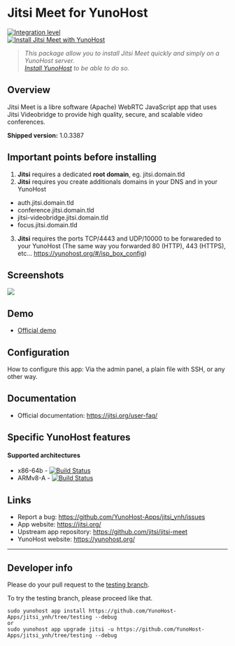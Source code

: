 # Jitsi Meet for YunoHost

[![Integration level](https://dash.yunohost.org/integration/jitsi.svg)](https://dash.yunohost.org/appci/app/jitsi)  
[![Install Jitsi Meet with YunoHost](https://install-app.yunohost.org/install-with-yunohost.png)](https://install-app.yunohost.org/?app=jitsi)

> *This package allow you to install Jitsi Meet quickly and simply on a YunoHost server.  
[Install YunoHost](https://yunohost.org/#/install) to be able to do so.*

## Overview
Jitsi Meet is a libre software (Apache) WebRTC JavaScript app that uses Jitsi Videobridge to provide high quality, secure, and scalable video conferences.

**Shipped version:** 1.0.3387

## Important points before installing

1. **Jitsi** requires a dedicated **root domain**, eg. jitsi.domain.tld
2. **Jitsi** requires you create additionals domains in your DNS and in your YunoHost
  * auth.jitsi.domain.tld
  * conference.jitsi.domain.tld
  * jitsi-videobridge.jitsi.domain.tld
  * focus.jitsi.domain.tld
3. **Jitsi** requires the ports TCP/4443 and UDP/10000 to be forwareded to your YunoHost (The same way you forwarded 80 (HTTP), 443 (HTTPS), etc... https://yunohost.org/#/isp_box_config)

## Screenshots

![](https://jitsi.org/wp-content/uploads/2018/08/brady-bunch-stand-up-1024x632.jpg)

## Demo

* [Official demo](https://meet.jit.si/)

## Configuration

How to configure this app: Via the admin panel, a plain file with SSH, or any other way.

## Documentation

 * Official documentation: https://jitsi.org/user-faq/

## Specific YunoHost features

#### Supported architectures

* x86-64b - [![Build Status](https://ci-apps.yunohost.org/ci/logs/jitsi%20%28Apps%29.svg)](https://ci-apps.yunohost.org/ci/apps/jitsi/)
* ARMv8-A - [![Build Status](https://ci-apps-arm.yunohost.org/ci/logs/jitsi%20%28Apps%29.svg)](https://ci-apps-arm.yunohost.org/ci/apps/jitsi/)

## Links

 * Report a bug: https://github.com/YunoHost-Apps/jitsi_ynh/issues
 * App website: https://jitsi.org/
 * Upstream app repository: https://github.com/jitsi/jitsi-meet
 * YunoHost website: https://yunohost.org/

---

Developer info
----------------

Please do your pull request to the [testing branch](https://github.com/YunoHost-Apps/jitsi_ynh/tree/testing).

To try the testing branch, please proceed like that.
```
sudo yunohost app install https://github.com/YunoHost-Apps/jitsi_ynh/tree/testing --debug
or
sudo yunohost app upgrade jitsi -u https://github.com/YunoHost-Apps/jitsi_ynh/tree/testing --debug
```
